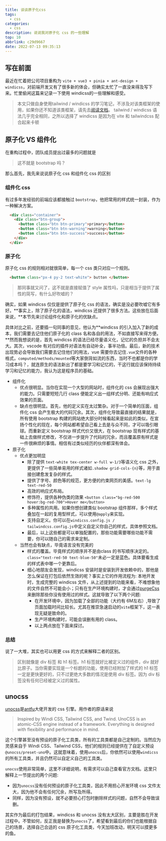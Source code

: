 ```yaml
---
title: 谈谈原子化css
tags:
  - css
categories:
  - css
description: 说说我对原子化 css 的一些理解
top: 10
abbrlink: c29d9667
date: 2022-07-13 09:35:13
---
```


## 写在前面

最近在忙着把公司项目重构为 `vite + vue3 + pinia + ant-design + windicss`，对前端开发又有了很多新的体会，但确实太忙了一直没来得及写下来。忙里偷闲这篇来记录一下使用 windicss的一些理解和感受。

> 本文只做自身使用tailwind / windicss 的学习笔记，不涉及对该类框架的使用，如果你还不知道该类框架，请先去[阅读文档](https://windicss.org/)。
> tailwind / windicss 语法几乎完全相同，之所以选择了 windicss 是因为在 vite 和 tailwindcss 配合起来卡顿

## 原子化 VS 组件化

在重构过程中，团队成员提出过最多的问题就是

> 这不就是 bootstrap 吗？

那么首先，我先来说说原子化 css 和组件化 css 的区别

### 组件化 css

有过多年发经验的前端应该都接触过 `bootstrap`，他把常用的样式统一封装，作为一种解决方案。

```html
  <div class="container">
    <div class="btn-group">
      <button class="btn btn-primary">primary</button>
      <button class="btn btn-warning">warning</button>
      <button class="btn btn-success">success</button>
    </div>
  </div>
```

### 原子化

原子化 css 的规则相对就很简单，每一个 css 类只对应一个规则。

```html
  <button class="px-4 py-2 text-white"> button </button>
```

> 那同事就又问了，这不就是直接赋值了 style 属性吗，只是相当于提供了属性的简写，有什么好吹嘘的？

确实，如果 windicss 仅仅是提供了原子化 css 的语法，确实是没必要吹嘘它有多好。**事实上，除了原子化的语法，windicss 还提供了很多方法。这些放在后面来说，**本节先来讨论组件化和原子化的优缺点。

具体对比之前，还要插一句同事的意见，他认为**windicss 的引入加入了新的成本，我们需要去记住他们原子化的 class 名和各自的用法，不如直接写来得方便。**然而我想说的是，首先 windicss 的语法已经尽量语义化，记忆的负担并不会太大。其次，vscode 有对应的插件对语法有自动补全，事半功倍。最后，新的技术出现势必会导致我们需要去记住他们的用法，vue 需要你去记住`.vue`文件的各种格式，`computed/methods/mounted`等大家倒背如流的东西，当时不也都是你的学习成本吗？，就连原生的语法新出了都是要学习和记忆的，干这行就应该保持持续学习和记忆的能力，我认为这是程序员的基础。

+ 组件化
  + 优点很明显。当你在实现一个大型的网站时，组件化的 css 会展现出强大的能力。只需要短短几行 class 便能定义出一组样式分明、还能有响应式效果的页面。
  + 缺点也很明显。首先，他的定义实在太过繁杂。对于一个简单的压面，组件化 css 会产生极大的代码冗余。其次，组件化导致最直接的结果就是，所有使用 bootstrap 构建的网站绝大部分时候看起来是如此的类似，在宣扬个性化的现在，每个网站都希望自己看上去是与众不同，才可以吸引眼球。而重新定义 bootstrap 样式代价又很大，在 bootstrap 现有样式的基础上去做样式修改，不仅进一步提升了代码的冗余，而且覆盖原有样式是一件很麻烦的事情。相信有过类似经历的伙伴都深有体会。
+ 原子化
  + 优点更加明显
    + 除了提供 `text-white tex-center w-full w-1/3`等语义化 css 之外，更提供了一些简单易用的样式诸如`.shadow grid-cols-{n}`等，用于直接创建愈发复杂的样式。
    + 提供了字号、颜色等的规范，更方便的约束网页的美感。`text-lg text-red-50`
    + 高效的响应式布局。
    + 修饰符，提供各种伪类的效果 `<button class="bg-red-500 hover:bg-red-700">Hover me</button>`
    + 多种属性的共用。如果你想创建类似 bootstrap 组件那样，多个样式叠加在一起的复用型样式，可以使用`@apply`来实现。
    + 支持自定义。你可以在`windicss.config.js / tailwindcss.config.js`中定义自定义你自己的样式，具体参照文档。
    + 最后，以上这些都是可以单独配置的，那些功能需要哪些功能不需要，你可以随自己的需求来定制。
  + 当然也会有缺点，毕竟语言没有完美的
    + 样式的覆盖。毕竟样式的顺序并不是由class 的书写顺序决定的。 `class="text-red-50 text-blue-50"`未必一定是蓝色。具体要看生成的样式表中哪一个更靠后。
    + 细心地朋友会发现，windicss 安装时是安装到开发依赖中的，那他是怎么保证在打包后依然生效的呢？事实上它的作用流程为: 本地开发时，生成完整的 windicss 文件，从上述提到的功能来看，不难想象他的文件自然不可能会小；只有在生产环境构建时，才会通过[purgeCss](https://purgecss.com/)来删除那些你没有使用过的样式。这就导致了以下两个问题:
      + 在开发环境中，因为加载了全部的功能（大约有 6M左右）,导致了页面加载时间比较长。尤其在推崇急速启动的`vite`框架下，这一表现无疑是致命的。
      + 生产环境构建时，可能会误删有用的 class。
      + 以上两点放在下面来探讨。

### 总结

说了一大堆，其实也可以用更 css 的方式来解释二者的区别。

> 区别就像是 div 标签 和 h1 标签。h1 标签就好比被定义过的组件，div 就好比原子。当你需要实现是一个标题的功能，使用已经附加了样式的 h1 标签一定是更快更好的，只不过更绝大多数的情况是使用 div 标签。因为 div 标签没有任何已经被定义过的属性。

## unocss

[unocss](https://github.com/unocss/unocss)是[antfu](https://github.com/antfu)大佬开发的 css 引擎。用作者的原话来说

> Inspired by Windi CSS, Tailwind CSS, and Twind.
> UnoCSS is an atomic-CSS engine instead of a framework. Everything is designed with flexibility and performance in mind.

这个引擎甚至没有预设的原子化工具类，所有的工具类都是自己定制的。当然应为灵感来自于 Windi CSS、Tailwind CSS，他们的规则已经提供在了自定义预设`@unocss/preset-uno`中。这就意味着，使用`unocss`后，你依然可以使用`windicss`的所有工具类，并且仍然可以自定义自己的工具类。

`unocss`使用非常简单，这里不详细说明，有需求可以自己查看官方文档。这里只解释上一节提出的两个问题:

+ 因为`unocss`没有任何预设的原子化工具类，因此不用担心开发环境 css 文件太大，因为他不会有任何冗余，所写及所得。
+ 同样，因为没有预设，就不必要担心打包时删除样式的问题，自然不会导致误删。

其实作为最后的打包结果，windicss 和 unocss 没有太大区别，主要是胜在开发过程中。不管如何，反正我是替换为`unocss`了，希望看到最后的你们也能根据自己的场景，选择自己合适的 css 原子化工具类，今天加班改动，明天可以摸更多的鱼。
